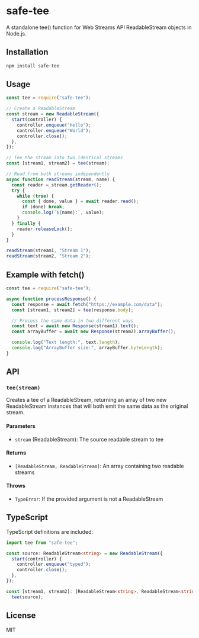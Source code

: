 # safe-tee

A standalone tee() function for Web Streams API ReadableStream objects in Node.js.

## Installation

```bash
npm install safe-tee
```

## Usage

```javascript
const tee = require("safe-tee");

// Create a ReadableStream
const stream = new ReadableStream({
  start(controller) {
    controller.enqueue("Hello");
    controller.enqueue("World");
    controller.close();
  },
});

// Tee the stream into two identical streams
const [stream1, stream2] = tee(stream);

// Read from both streams independently
async function readStream(stream, name) {
  const reader = stream.getReader();
  try {
    while (true) {
      const { done, value } = await reader.read();
      if (done) break;
      console.log(`${name}:`, value);
    }
  } finally {
    reader.releaseLock();
  }
}

readStream(stream1, "Stream 1");
readStream(stream2, "Stream 2");
```

## Example with fetch()

```javascript
const tee = require("safe-tee");

async function processResponse() {
  const response = await fetch("https://example.com/data");
  const [stream1, stream2] = tee(response.body);

  // Process the same data in two different ways
  const text = await new Response(stream1).text();
  const arrayBuffer = await new Response(stream2).arrayBuffer();

  console.log("Text length:", text.length);
  console.log("ArrayBuffer size:", arrayBuffer.byteLength);
}
```

## API

### `tee(stream)`

Creates a tee of a ReadableStream, returning an array of two new ReadableStream instances that will both emit the same data as the original stream.

#### Parameters

- `stream` (ReadableStream): The source readable stream to tee

#### Returns

- `[ReadableStream, ReadableStream]`: An array containing two readable streams

#### Throws

- `TypeError`: If the provided argument is not a ReadableStream

## TypeScript

TypeScript definitions are included:

```typescript
import tee from "safe-tee";

const source: ReadableStream<string> = new ReadableStream({
  start(controller) {
    controller.enqueue("typed");
    controller.close();
  },
});

const [stream1, stream2]: [ReadableStream<string>, ReadableStream<string>] =
  tee(source);
```

## License

MIT

